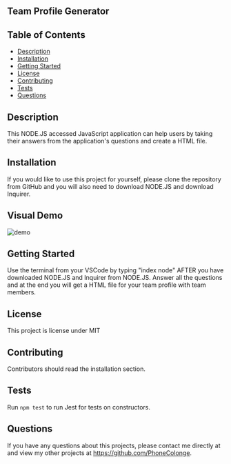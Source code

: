## Team Profile Generator

## Table of Contents
* [Description](#description)
* [Installation](#installation)
* [Getting Started](#getting)
* [License](#license)
* [Contributing](#contributing)
* [Tests](#tests)
* [Questions](#questions)

## Description
This NODE.JS accessed JavaScript application can help users by taking their answers from the application's questions and create a HTML file.

## Installation 
If you would like to use this project for yourself, please clone the repository from GitHub and you will also need to download NODE.JS and download Inquirer.

## Visual Demo
![demo](https://user-images.githubusercontent.com/88611613/145521448-c7038f17-25e9-4b1c-8d64-d0dbceac80e7.gif)

## Getting Started
Use the terminal from your VSCode by typing "index node" AFTER you have downloaded NODE.JS and Inquirer from NODE.JS. Answer all the questions and at the end you will get a HTML file for your team profile with team members.

## License 
This project is license under MIT

## Contributing 
Contributors should read the installation section. 

## Tests
Run `npm test` to run Jest for tests on constructors. 

## Questions
If you have any questions about this projects, please contact me directly at and view my other projects at https://github.com/PhoneColonge.
